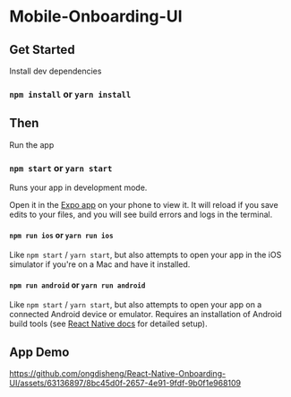 # Mobile-Onboarding-UI

## Get Started

Install dev dependencies

### `npm install` or `yarn install`

## Then

Run the app

### `npm start` or `yarn start`

Runs your app in development mode.

Open it in the [Expo app](https://expo.io) on your phone to view it. It will reload if you save edits to your files, and you will see build errors and logs in the terminal.

#### `npm run ios` or `yarn run ios`

Like `npm start` / `yarn start`, but also attempts to open your app in the iOS simulator if you're on a Mac and have it installed.

#### `npm run android` or `yarn run android`

Like `npm start` / `yarn start`, but also attempts to open your app on a connected Android device or emulator. Requires an installation of Android build tools (see [React Native docs](https://facebook.github.io/react-native/docs/getting-started.html) for detailed setup).


## App Demo
https://github.com/ongdisheng/React-Native-Onboarding-UI/assets/63136897/8bc45d0f-2657-4e91-9fdf-9b0f1e968109

